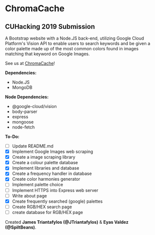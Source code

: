 # ChromaCache
## CUHacking 2019 Submission

A Bootstrap website with a Node.JS back-end, utilizing Google Cloud Platform's Vision API to enable users to search keywords and be given a color palette made up of the most common colors found in images matching that keyword on Google Images.

See us at [ChromaCache](www.chromacache.com)!

**Dependencies:**

- Node.JS
- MongoDB

**Node Dependencies:**

- @google-cloud/vision
- body-parser
- express
- mongoose
- node-fetch

**To-Do:**
- [ ] Update README.md
- [x] Implement Google Images web scraping
- [x] Create a image scraping library
- [x] Create a colour palette database
- [x] Implement libraries and database
- [x] Create a frequency handler in database
- [x] Create color harmonies generator
- [ ] Implement palette choice
- [ ] Implement HTTPS into Express web server
- [ ] Write about page
- [x] Create frequently searched (google) palettes
- [ ] Create RGB/HEX search page
- [ ] create database for RGB/HEX page

 Created **James Triantafylos (@JTriantafylos)** & **Eyas Valdez (@SpiltBeans)**.

